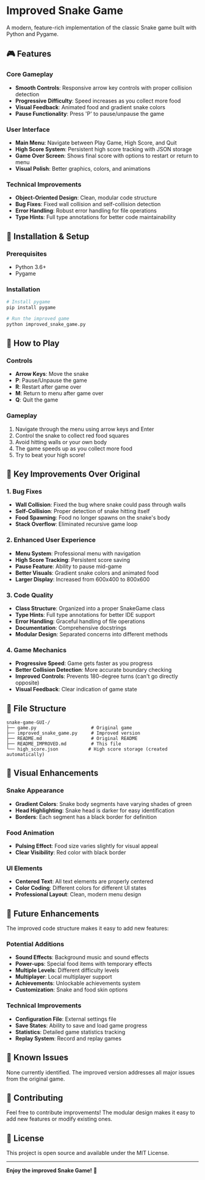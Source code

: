 # Improved Snake Game

A modern, feature-rich implementation of the classic Snake game built with Python and Pygame.

## 🎮 Features

### Core Gameplay
- **Smooth Controls**: Responsive arrow key controls with proper collision detection
- **Progressive Difficulty**: Speed increases as you collect more food
- **Visual Feedback**: Animated food and gradient snake colors
- **Pause Functionality**: Press 'P' to pause/unpause the game

### User Interface
- **Main Menu**: Navigate between Play Game, High Score, and Quit
- **High Score System**: Persistent high score tracking with JSON storage
- **Game Over Screen**: Shows final score with options to restart or return to menu
- **Visual Polish**: Better graphics, colors, and animations

### Technical Improvements
- **Object-Oriented Design**: Clean, modular code structure
- **Bug Fixes**: Fixed wall collision and self-collision detection
- **Error Handling**: Robust error handling for file operations
- **Type Hints**: Full type annotations for better code maintainability

## 🚀 Installation & Setup

### Prerequisites
- Python 3.6+
- Pygame

### Installation
```bash
# Install pygame
pip install pygame

# Run the improved game
python improved_snake_game.py
```

## 🎯 How to Play

### Controls
- **Arrow Keys**: Move the snake
- **P**: Pause/Unpause the game
- **R**: Restart after game over
- **M**: Return to menu after game over
- **Q**: Quit the game

### Gameplay
1. Navigate through the menu using arrow keys and Enter
2. Control the snake to collect red food squares
3. Avoid hitting walls or your own body
4. The game speeds up as you collect more food
5. Try to beat your high score!

## 🔧 Key Improvements Over Original

### 1. **Bug Fixes**
- **Wall Collision**: Fixed the bug where snake could pass through walls
- **Self-Collision**: Proper detection of snake hitting itself
- **Food Spawning**: Food no longer spawns on the snake's body
- **Stack Overflow**: Eliminated recursive game loop

### 2. **Enhanced User Experience**
- **Menu System**: Professional menu with navigation
- **High Score Tracking**: Persistent score saving
- **Pause Feature**: Ability to pause mid-game
- **Better Visuals**: Gradient snake colors and animated food
- **Larger Display**: Increased from 600x400 to 800x600

### 3. **Code Quality**
- **Class Structure**: Organized into a proper SnakeGame class
- **Type Hints**: Full type annotations for better IDE support
- **Error Handling**: Graceful handling of file operations
- **Documentation**: Comprehensive docstrings
- **Modular Design**: Separated concerns into different methods

### 4. **Game Mechanics**
- **Progressive Speed**: Game gets faster as you progress
- **Better Collision Detection**: More accurate boundary checking
- **Improved Controls**: Prevents 180-degree turns (can't go directly opposite)
- **Visual Feedback**: Clear indication of game state

## 📁 File Structure

```
snake-game-GUI-/
├── game.py                    # Original game
├── improved_snake_game.py     # Improved version
├── README.md                  # Original README
├── README_IMPROVED.md         # This file
└── high_score.json           # High score storage (created automatically)
```

## 🎨 Visual Enhancements

### Snake Appearance
- **Gradient Colors**: Snake body segments have varying shades of green
- **Head Highlighting**: Snake head is darker for easy identification
- **Borders**: Each segment has a black border for definition

### Food Animation
- **Pulsing Effect**: Food size varies slightly for visual appeal
- **Clear Visibility**: Red color with black border

### UI Elements
- **Centered Text**: All text elements are properly centered
- **Color Coding**: Different colors for different UI states
- **Professional Layout**: Clean, modern menu design

## 🔮 Future Enhancements

The improved code structure makes it easy to add new features:

### Potential Additions
- **Sound Effects**: Background music and sound effects
- **Power-ups**: Special food items with temporary effects
- **Multiple Levels**: Different difficulty levels
- **Multiplayer**: Local multiplayer support
- **Achievements**: Unlockable achievements system
- **Customization**: Snake and food skin options

### Technical Improvements
- **Configuration File**: External settings file
- **Save States**: Ability to save and load game progress
- **Statistics**: Detailed game statistics tracking
- **Replay System**: Record and replay games

## 🐛 Known Issues

None currently identified. The improved version addresses all major issues from the original game.

## 🤝 Contributing

Feel free to contribute improvements! The modular design makes it easy to add new features or modify existing ones.

## 📄 License

This project is open source and available under the MIT License.

---

**Enjoy the improved Snake Game!** 🐍 